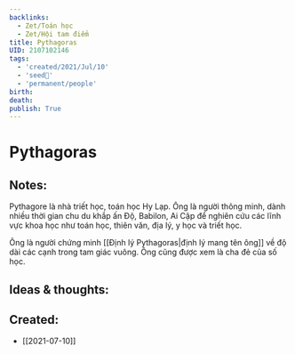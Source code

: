 ```yaml
---
backlinks:
  - Zet/Toán học
  - Zet/Hội tam điểm
title: Pythagoras
UID: 2107102146
tags:
  - 'created/2021/Jul/10'
  - 'seed🥜'
  - 'permanent/people'
birth: 
death: 
publish: True
---
```

# Pythagoras

## Notes:
Pythagore là nhà triết học, toán học Hy Lạp. Ông là người thông minh, dành nhiều thời gian chu du khắp ấn Độ, Babilon, Ai Cập để nghiên cứu các lĩnh vực khoa học như toán học, thiên văn, địa lý, y học và triết học.

Ông là người chứng minh [[Định lý Pythagoras|định lý mang tên ông]] về độ dài các cạnh trong tam giác vuông. Ông cũng được xem là cha đẻ của số học. 

## Ideas & thoughts:

## Created:
- [[2021-07-10]]
